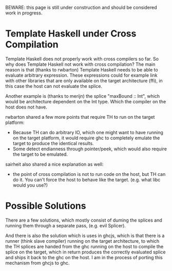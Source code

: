 
BEWARE: this page is still under construction and should be considered work in progress.

# Template Haskell under Cross Compilation


Template Haskell does not properly work with cross compilers so far.  So why does Template Haskell not work with cross compilation?  The
main reason is that (thanks to rwbarton) Template Haskell needs to be able to evaluate arbitrary expression.  These expressions could for
example link with other libraries that are only available on the target architecture (ffi), in this case the host can not evaluate the splice.


Another example is (thanks to merijn) the splice "maxBound :: Int", which would be architecture dependent on the Int type. Which the compiler
on the host does not have.


rwbarton shared a few more points that require TH to run on the target platform:

- Because TH can do arbitrary IO, which one might want to have running on the target platform, it would require ghc to completely emulate the target to produce the identical results.
- Some detect endianness through pointer/peek, which would also require the target to be emulated.


sairheit also shared a nice explanation as well: 

- the point of cross compilation is not to run code on the host, but TH can do it. You can't force the host to behave like the target. (e.g. what libc would you use?)

# Possible Solutions


There are a few solutions, which mostly consist of duming the splices and running them through a separate pass, (e.g. evil Splicer).


And there is also the solution which is uses in ghcjs, which is that there is a runner (think slave compiler) running on the target architecture,
to which the TH splices are handed from the ghc running on the host to compile the splice on the target, which in return produces the
correctly evaluated splice and ships it back to the ghc on the host. I am in the process of porting this mechanism from ghcjs to
ghc.
